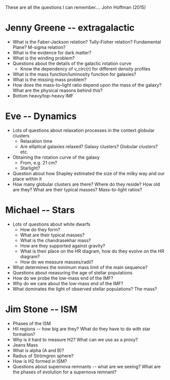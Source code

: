 These are all the questions I can remember....
John Hoffman (2015)

Jenny Greene -- extragalactic
=============================
* What is the Faber-Jackson relation? Tully-Fisher relation? Fundamental Plane? M-sigma relation?
* What is the evidence for dark matter?
* What is the winding problem?
* Questions about the details of the galactic rotation curve
	* Know the dependency of v_circ(r) for different density profiles
* What is the mass function/luminosity function for galaxies?
* What is the missing mass problem?
* How does the mass-to-light ratio depend upon the mass of the galaxy? What are the physical reasons behind this?
* Bottom heavy/top-heavy IMF

Eve -- Dynamics
===============
* Lots of questions about relaxation processes in the context globular clusters
	* Relaxation time
	* Are elliptical galaxies relaxed? Galaxy clusters? Globular clusters? etc.
* Obtaining the rotation curve of the galaxy
	* From, e.g. 21 cm?
	* Starlight?
* Question about how Shapley estimated the size of the milky way and our place within it
* How many globular clusters are there? Where do they reside? How old are they? What are their typical masses? Mass-to-light ratios?

Michael -- Stars
================
* Lots of questions about white dwarfs
	* How do they form?
	* What are their typical masses?
	* What is the chandrasekhar mass?
	* How are they supported against gravity?
	* What is their place on the HR diagram, how do they evolve on the HR diagram?
	* How do we measure masses/radii?
* What determines the minimum mass limit of the main sequence?
* Questions about measuring the age of stellar populations
* How do we probe the low-mass end of the IMF?
* Why do we care about the low-mass end of the IMF?
* What dominates the light of observed stellar populations? The mass?


Jim Stone -- ISM
================
* Phases of the ISM
* HII regions -- how big are they? What do they have to do with star formation?
* Why is it hard to measure H2? What can we use as a proxy?
* Jeans Mass
* What is alpha (A and B)?
* Radius of Strömgren sphere?
* How is H2 formed in ISM?
* Questions about supernova remnants -- what are we seeing? What are the phases of evolution for a supernova remnant?